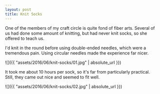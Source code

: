 ```yaml
---
layout: post
title: Knit Socks
---
```

One of the members of my craft circle is quite fond of fiber arts. Several of us
had done some amount of knitting, but had never knit socks, so she offered to
teach us.

I'd knit in the round before using double-ended needles, which were a tremendous
pain. Using circular needles made the experience far nicer.

![]({{ "assets/2016/06/knit-socks/01.jpg" | absolute_url }})

It took me about 10 hours per sock, so it's far from particularly practical.
Still, they came out nice and seemed to fit well.

![]({{ "assets/2016/06/knit-socks/02.jpg" | absolute_url }})
